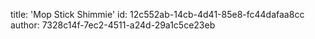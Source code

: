 title: 'Mop Stick Shimmie'
id: 12c552ab-14cb-4d41-85e8-fc44dafaa8cc
author: 7328c14f-7ec2-4511-a24d-29a1c5ce23eb
